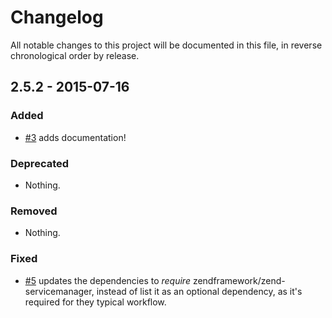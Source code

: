 # Changelog

All notable changes to this project will be documented in this file, in reverse chronological order by release.

## 2.5.2 - 2015-07-16

### Added

- [#3](https://github.com/zendframework/zend-barcode/pull/3) adds documentation!

### Deprecated

- Nothing.

### Removed

- Nothing.

### Fixed

- [#5](https://github.com/zendframework/zend-barcode/pull/5) updates the
  dependencies to *require* zendframework/zend-servicemanager, instead of list
  it as an optional dependency, as it's required for they typical workflow.
